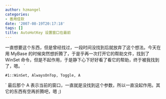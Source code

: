 ```yaml
---
author: hzmangel
categories:
- 善用佳软
date: '2007-08-19T20:17:18'
tags: []
title: AutoHotKey 设置窗口在最前
---
```

一直想要这个东西，但是曾经找过，一段时间没找到后就放弃了这个想法。今天在用 MyBase 的时候突然想折腾了，于是乎再一次打开它的帮助文件，找到了
WinSet 命令，但是不起作用，于是静下心下好好看了看它的帮助，终于被我找到了，嗯。 `

    
    
    #1::WinSet, AlwaysOnTop, Toggle, A

` 最后那个 A 表示当前的窗口，一直就是没找到这个参数，所以一直没起作用。其它的东西有空再折腾吧，嗯 ;)